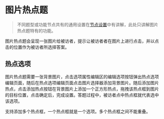 ```index

```

```tag

```

```summary

```
# 图片热点题

> 不同题型或功能节点共有的通用设置在[节点设置](../node-setting/concept.md)中有讲解，此处只讲解图片热点题特有的功能。

图片热点题会呈现一张图片给被访者，提示让被访者者在图片上进行点击，并以点击的位置作为被访者所选择答案。

## 热点选项
图片热点题需要一张背景图片，点击选项属性编辑区的编辑选项按钮弹出热点选项编辑页面，随后在热点选项编辑页面点击图片选择器添加背景图片。随后添加图片热点，点击添加热点按钮在背景图片上添加一个正方形热点，拖拽该热点框到图片的目标位置，点击确定后，完成设置。答题过程中，被访者点中热点框就代表选中该选项。

支持添加多个热点框，一个热点框就是一个选项。多个热点框之间不能重叠。

